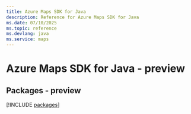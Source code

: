 ```yaml
---
title: Azure Maps SDK for Java
description: Reference for Azure Maps SDK for Java
ms.date: 07/10/2025
ms.topic: reference
ms.devlang: java
ms.service: maps
---
```

# Azure Maps SDK for Java - preview
## Packages - preview
[!INCLUDE [packages](maps-index.md)]
